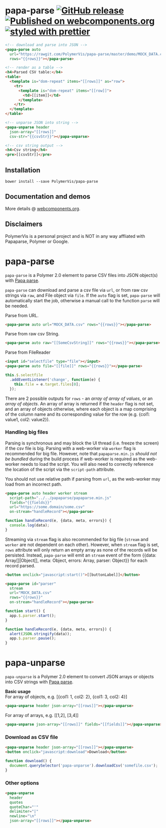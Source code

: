 papa-parse
[![GitHub release](https://img.shields.io/github/release/PolymerVis/papa-parse.svg)](https://github.com/PolymerVis/papa-parse/releases)
[![Published on webcomponents.org](https://img.shields.io/badge/webcomponents.org-published-blue.svg)](https://www.webcomponents.org/element/PolymerVis/papa-parse)
[![styled with prettier](https://img.shields.io/badge/styled_with-prettier-ff69b4.svg)](https://github.com/prettier/prettier)
==========

<!---
```
<custom-element-demo>
  <template>
    <link rel="import" href="../polymer/lib/elements/dom-bind.html">
    <link rel="import" href="../polymer/lib/elements/dom-repeat.html">
    <link rel="import" href="papa-parse.html">
    <link rel="import" href="papa-unparse.html">
    <dom-bind>
      <template is="dom-bind">
        <next-code-block></next-code-block>
      </template>
    </dom-bind>
  </template>
</custom-element-demo>
```
-->
```html
<!-- download and parse into JSON -->
<papa-parse auto
  url="https://rawgit.com/PolymerVis/papa-parse/master/demo/MOCK_DATA.csv"
  rows="{{rows}}"></papa-parse>

<!-- render as a table -->
<h4>Parsed CSV table:</h4>
<table>
  <template is="dom-repeat" items="[[rows]]" as="row">
    <tr>
      <template is="dom-repeat" items="[[row]]">
        <td>[[item]]</td>
      </template>
    </tr>
  </template>
</table>

<!-- unparse JSON into string -->
<papa-unparse header
  json-array="[[rows]]"
  csv-str="{{csvStr}}"></papa-unparse>

<!-- csv string output -->
<h4>Csv string</h4>
<pre>[[csvStr]]</pre>

```

## Installation
```
bower install --save PolymerVis/papa-parse
```

## Documentation and demos
More details @  [webcomponents.org](https://www.webcomponents.org/element/PolymerVis/papa-parse).

## Disclaimers
PolymerVis is a personal project and is NOT in any way affliated with Papaparse, Polymer or Google.

# papa-parse
`papa-parse` is a Polymer 2.0 element to parse CSV files into JSON object(s)
with [Papa parse](http://papaparse.com/).

`papa-parse` can download and parse a csv file via `url`, or from raw csv strings via `raw`, and File object via `file`. If the `auto` flag is set, `papa-parse` will automatically start the job, otherwise a manual call to the function `parse` will be needed.

Parse from URL.
```html
<papa-parse auto url="MOCK_DATA.csv" rows="{{rows}}"></papa-parse>
```

Parse from raw csv String.
```html
<papa-parse auto raw="[[SomeCsvString]]" rows="{{rows}}"></papa-parse>
```

Parse from FileReader
```html
<input id="selectfile" type="file"></input>
<papa-parse auto file="[[file]]" rows="{{rows}}"></papa-parse>
```
```javascript
this.$.selectfile
  .addEventListener('change', function(e) {
    this.file = e.target.files[0];
  });
```

There are 2 possible outputs for `rows` - an *array of array of values*, or an
*array of objects*. An array of array is returned if the `header` flag is not
set, and an array of objects otherwise, where each object is a map comprising
of the column name and its corresponding value for the row
(e.g. {col1: value1, col2: value2}).

### Handling big files
Parsing is synchronous and may block the UI thread (i.e. freeze the screen) if
the csv file is big. Parsing with a web-worker via `worker` flag is recommended
for big file. However, note that `papaparse.min.js` *should not be bundled*
during the build process if web-worker is required as the web-worker needs to
load the script. You will also need to correctly reference the location of the
script via the `script-path` attribute.

You should not use relative path if parsing from `url`, as the web-worker may
load from an incorrect path.

```html
<papa-parse auto header worker stream
  script-path="../../papaparse/papaparse.min.js"
  fields="{{fields}}"
  url="https://some.domain/some.csv"
  on-stream="handleRecord"></papa-parse>
```
```javascript
function handleRecord(e, {data, meta, errors}) {
  console.log(data);
}
```

Streaming via `stream` flag is also recommended for big file (`stream` and
`worker` are not dependent on each other). However, when `stream` flag is set,
`rows` attribute will only return an empty array as none of the records will be
persisted. Instead, `papa-parse` will emit an `stream` event of the form
{{data: Array[]|Object[], meta: Object, errors: Array, parser: Object}} for each
record parsed.

```html
<button onclick="javascript:start()">[[buttonLabel]]</button>

<papa-parse id="parser"
  stream
  url="MOCK_DATA.csv"
  rows="{{rows}}"
  on-stream="handleRecord"></papa-parse>
```
```javascript
function start() {
  app.$.parser.start();
}

function handleRecord(e, {data, meta, errors}) {
  alert(JSON.stringify(data));
  app.$.parser.pause();
}
```

# papa-unparse
`papa-unparse` is a Polymer 2.0 element to convert JSON arrays or objects into
CSV strings with [Papa parse](http://papaparse.com/).

**Basic usage**  
For array of objects, e.g. [{col1: 1, col2: 2}, {col1: 3, col2: 4}]
```html
<papa-unparse header json-array="[[rows]]"></papa-unparse>
```

For array of arrays, e.g. [[1,2], [3,4]]
```html
<papa-unparse json-array="[[rows]]" fields="[[fields]]"></papa-unparse>
```

### Download as CSV file
```html
<papa-unparse header json-array="[[rows]]"></papa-unparse>
<button onclick="javascript:download">Download</button>
```
```javascript
function download() {
  document.querySelector('papa-unparse').downloadCsv('somefile.csv');
}
```

### Other options
```html
<papa-unparse
  header
  quotes
  quoteChar="'"
  delimiter="|"
  newline="\n"
  json-array="[[rows]]"></papa-unparse>
```
